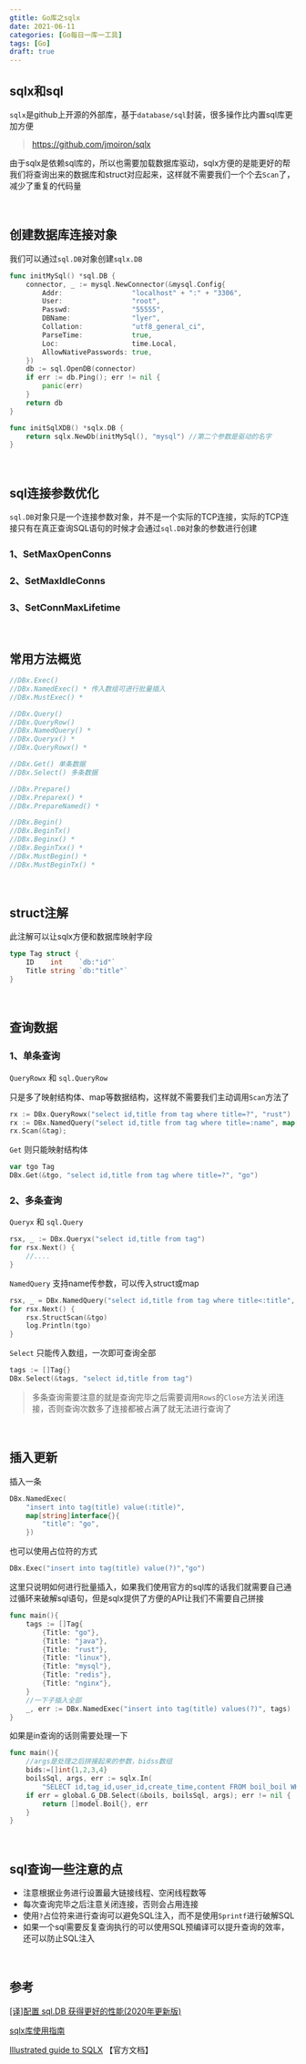 ```yaml
---
gtitle: Go库之sqlx
date: 2021-06-11
categories: [Go每日一库一工具]
tags: [Go]
draft: true
---
```


## sqlx和sql

`sqlx`是github上开源的外部库，基于`database/sql`封装，很多操作比内置sql库更加方便

> https://github.com/jmoiron/sqlx

由于sqlx是依赖sql库的，所以也需要加载数据库驱动，sqlx方便的是能更好的帮我们将查询出来的数据库和struct对应起来，这样就不需要我们一个个去`Scan`了，减少了重复的代码量

​    

## 创建数据库连接对象

我们可以通过`sql.DB`对象创建`sqlx.DB`

```go
func initMySql() *sql.DB {
	connector, _ := mysql.NewConnector(&mysql.Config{
		Addr:                 "localhost" + ":" + "3306",
		User:                 "root",
		Passwd:               "55555",
		DBName:               "lyer",
		Collation:            "utf8_general_ci",
		ParseTime:            true,
		Loc:                  time.Local,
		AllowNativePasswords: true,
	})
	db := sql.OpenDB(connector)
	if err := db.Ping(); err != nil {
		panic(err)
	}
	return db
}
```

```go
func initSqlXDB() *sqlx.DB {
	return sqlx.NewDb(initMySql(), "mysql") //第二个参数是驱动的名字
}
```

​    

## sql连接参数优化

`sql.DB`对象只是一个连接参数对象，并不是一个实际的TCP连接，实际的TCP连接只有在真正查询SQL语句的时候才会通过`sql.DB`对象的参数进行创建

### 1、SetMaxOpenConns

### 2、SetMaxIdleConns

### 3、SetConnMaxLifetime

​        

## 常用方法概览

```go
//DBx.Exec()
//DBx.NamedExec() * 传入数组可进行批量插入
//DBx.MustExec() *

//DBx.Query()
//DBx.QueryRow()
//DBx.NamedQuery() *
//DBx.Queryx() *
//DBx.QueryRowx() *

//DBx.Get() 单条数据
//DBx.Select() 多条数据

//DBx.Prepare()
//DBx.Preparex() *
//DBx.PrepareNamed() *

//DBx.Begin()
//DBx.BeginTx()
//DBx.Beginx() *
//DBx.BeginTxx() *
//DBx.MustBegin() *
//DBx.MustBeginTx() *
```

​    

## struct注解

此注解可以让sqlx方便和数据库映射字段

```go
type Tag struct {
	ID    int    `db:"id"`
	Title string `db:"title"`
}
```

​     

## 查询数据

### 1、单条查询

`QueryRowx`  和 `sql.QueryRow`

只是多了映射结构体、map等数据结构，这样就不需要我们主动调用`Scan`方法了

```go
rx := DBx.QueryRowx("select id,title from tag where title=?", "rust")
rx := DBx.NamedQuery("select id,title from tag where title=:name", map[string]interface{}{"name":"go"})
rx.Scan(&tag);
```

`Get` 则只能映射结构体

```go
var tgo Tag
DBx.Get(&tgo, "select id,title from tag where title=?", "go")
```

### 2、多条查询

`Queryx` 和 `sql.Query`

```go
rsx, _ := DBx.Queryx("select id,title from tag")
for rsx.Next() {
	//....
}
```

`NamedQuery` 支持name传参数，可以传入struct或map

```go
rsx, _ = DBx.NamedQuery("select id,title from tag where title<:title", map[string]interface{}{"title": "rust"})
for rsx.Next() {
	rsx.StructScan(&tgo)
    log.Println(tgo)
}
```

`Select` 只能传入数组，一次即可查询全部

```go
tags := []Tag{}
DBx.Select(&tags, "select id,title from tag")
```

> 多条查询需要注意的就是查询完毕之后需要调用`Rows`的`Close`方法关闭连接，否则查询次数多了连接都被占满了就无法进行查询了

​     

## 插入更新

插入一条

```go
DBx.NamedExec(
    "insert into tag(title) value(:title)",
    map[string]interface{}{
        "title": "go",
    })
```

也可以使用占位符的方式

```go
DBx.Exec("insert into tag(title) value(?)","go")
```

这里只说明如何进行批量插入，如果我们使用官方的sql库的话我们就需要自己通过循环来破解sql语句，但是sqlx提供了方便的API让我们不需要自己拼接

```go
func main(){
    tags := []Tag{
		{Title: "go"},
		{Title: "java"},
		{Title: "rust"},
		{Title: "linux"},
		{Title: "mysql"},
		{Title: "redis"},
		{Title: "nginx"},
	}
    //一下子插入全部
	_, err := DBx.NamedExec("insert into tag(title) values(?)", tags)
}
```

如果是in查询的话则需要处理一下

```go
func main(){
    //args是处理之后拼接起来的参数，bidss数组
    bids:=[]int{1,2,3,4}
    boilsSql, args, err := sqlx.In(
		"SELECT id,tag_id,user_id,create_time,content FROM boil_boil WHERE id in (?) ORDER BY create_time DESC", bids)
	if err = global.G_DB.Select(&boils, boilsSql, args); err != nil {
		return []model.Boil{}, err
	}
}
```

​    

## sql查询一些注意的点

- 注意根据业务进行设置最大链接线程、空闲线程数等
- 每次查询完毕之后注意关闭连接，否则会占用连接
- 使用`?`占位符来进行查询可以避免SQL注入，而不是使用`Sprintf`进行破解SQL
- 如果一个sql需要反复查询执行的可以使用SQL预编译可以提升查询的效率，还可以防止SQL注入

​    

## 参考

[[译]配置 sql.DB 获得更好的性能(2020年更新版)](https://colobu.com/2020/05/18/configuring-sql-DB-for-better-performance-2020/)

[sqlx库使用指南](https://www.liwenzhou.com/posts/Go/sqlx/#autoid-0-0-0)

[Illustrated guide to SQLX](http://jmoiron.github.io/sqlx/) 【官方文档】

